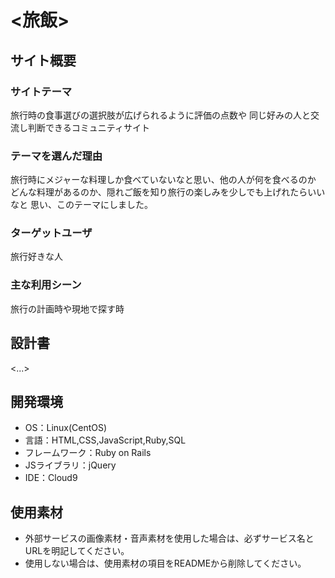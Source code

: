 # <旅飯>

## サイト概要
### サイトテーマ
 旅行時の食事選びの選択肢が広げられるように評価の点数や
 同じ好みの人と交流し判断できるコミュニティサイト

### テーマを選んだ理由
 旅行時にメジャーな料理しか食べていないなと思い、他の人が何を食べるのか
 どんな料理があるのか、隠れご飯を知り旅行の楽しみを少しでも上げれたらいいなと
 思い、このテーマにしました。

### ターゲットユーザ
 旅行好きな人

### 主な利用シーン
 旅行の計画時や現地で探す時

## 設計書
<...>

## 開発環境
- OS：Linux(CentOS)
- 言語：HTML,CSS,JavaScript,Ruby,SQL
- フレームワーク：Ruby on Rails
- JSライブラリ：jQuery
- IDE：Cloud9

## 使用素材
- 外部サービスの画像素材・音声素材を使用した場合は、必ずサービス名とURLを明記してください。
- 使用しない場合は、使用素材の項目をREADMEから削除してください。